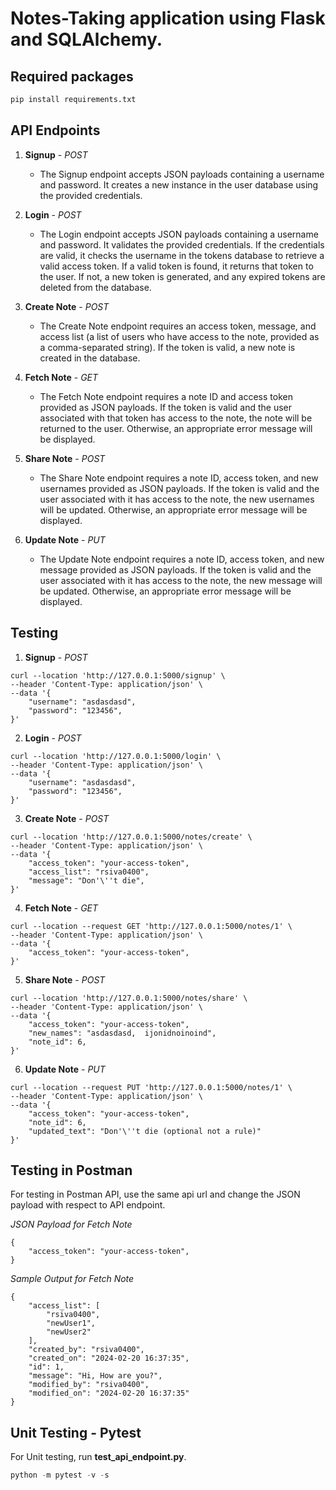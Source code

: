 # Notes-Taking application using Flask and SQLAlchemy.

## Required packages
```python
pip install requirements.txt
```

## API Endpoints

1. **Signup** - *POST*
   - The Signup endpoint accepts JSON payloads containing a username and password. It creates a new instance in the user database using the provided credentials.

2. **Login** - *POST*
   - The Login endpoint accepts JSON payloads containing a username and password. It validates the provided credentials. If the credentials are valid, it checks the username in the tokens database to retrieve a valid access token. If a valid token is found, it returns that token to the user. If not, a new token is generated, and any expired tokens are deleted from the database.

3. **Create Note** - *POST*
   - The Create Note endpoint requires an access token, message, and access list (a list of users who have access to the note, provided as a comma-separated string). If the token is valid, a new note is created in the database.

4. **Fetch Note** - *GET*
   - The Fetch Note endpoint requires a note ID and access token provided as JSON payloads. If the token is valid and the user associated with that token has access to the note, the note will be returned to the user. Otherwise, an appropriate error message will be displayed.

5. **Share Note** - *POST*
   - The Share Note endpoint requires a note ID, access token, and new usernames provided as JSON payloads. If the token is valid and the user associated with it has access to the note, the new usernames will be updated. Otherwise, an appropriate error message will be displayed.

6. **Update Note** - *PUT*
   - The Update Note endpoint requires a note ID, access token, and new message provided as JSON payloads. If the token is valid and the user associated with it has access to the note, the new message will be updated. Otherwise, an appropriate error message will be displayed.

   
## Testing
1. **Signup** - *POST*
``` cUrl
curl --location 'http://127.0.0.1:5000/signup' \
--header 'Content-Type: application/json' \
--data '{
    "username": "asdasdasd",
    "password": "123456",
}'
```
2. **Login** - *POST*
``` cUrl
curl --location 'http://127.0.0.1:5000/login' \
--header 'Content-Type: application/json' \
--data '{
    "username": "asdasdasd",
    "password": "123456",
}'
```
3. **Create Note** - *POST*
``` cUrl
curl --location 'http://127.0.0.1:5000/notes/create' \
--header 'Content-Type: application/json' \
--data '{
    "access_token": "your-access-token",
    "access_list": "rsiva0400",
    "message": "Don'\''t die",
}'
```
4. **Fetch Note** - *GET*
``` cUrl
curl --location --request GET 'http://127.0.0.1:5000/notes/1' \
--header 'Content-Type: application/json' \
--data '{
    "access_token": "your-access-token",
}'
```  
5. **Share Note** - *POST*
```cUrl
curl --location 'http://127.0.0.1:5000/notes/share' \
--header 'Content-Type: application/json' \
--data '{
    "access_token": "your-access-token",
    "new_names": "asdasdasd,  ijonidnoinoind",
    "note_id": 6,
}'
```
6. **Update Note** - *PUT*
```cUrl
curl --location --request PUT 'http://127.0.0.1:5000/notes/1' \
--header 'Content-Type: application/json' \
--data '{
    "access_token": "your-access-token",
    "note_id": 6,
    "updated_text": "Don'\''t die (optional not a rule)"
}'
```

## Testing in Postman
For testing in Postman API, use the same api url and change the JSON payload with respect to API endpoint.


*JSON Payload for Fetch Note*
```
{
    "access_token": "your-access-token",
}
```
*Sample Output for Fetch Note*
```
{
    "access_list": [
        "rsiva0400",
        "newUser1",
        "newUser2"
    ],
    "created_by": "rsiva0400",
    "created_on": "2024-02-20 16:37:35",
    "id": 1,
    "message": "Hi, How are you?",
    "modified_by": "rsiva0400",
    "modified_on": "2024-02-20 16:37:35"
}
```
## Unit Testing - Pytest
For Unit testing, run **test_api_endpoint.py**.
```python
python -m pytest -v -s
```
